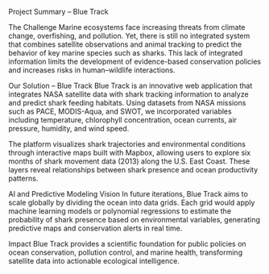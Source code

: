 Project Summary – Blue Track

The Challenge
Marine ecosystems face increasing threats from climate change, overfishing, and pollution. Yet, there is still no integrated system that combines satellite observations and animal tracking to predict the behavior of key marine species such as sharks. This lack of integrated information limits the development of evidence-based conservation policies and increases risks in human–wildlife interactions.

Our Solution – Blue Track
Blue Track is an innovative web application that integrates NASA satellite data with shark tracking information to analyze and predict shark feeding habitats. Using datasets from NASA missions such as PACE, MODIS-Aqua, and SWOT, we incorporated variables including temperature, chlorophyll concentration, ocean currents, air pressure, humidity, and wind speed.

The platform visualizes shark trajectories and environmental conditions through interactive maps built with Mapbox, allowing users to explore six months of shark movement data (2013) along the U.S. East Coast. These layers reveal relationships between shark presence and ocean productivity patterns.

AI and Predictive Modeling Vision
In future iterations, Blue Track aims to scale globally by dividing the ocean into data grids. Each grid would apply machine learning models or polynomial regressions to estimate the probability of shark presence based on environmental variables, generating predictive maps and conservation alerts in real time.

Impact
Blue Track provides a scientific foundation for public policies on ocean conservation, pollution control, and marine health, transforming satellite data into actionable ecological intelligence.

